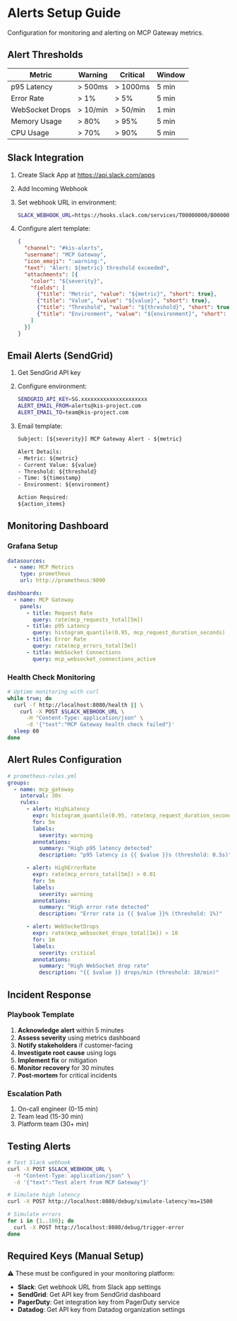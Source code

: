 # Alerts Setup Guide

Configuration for monitoring and alerting on MCP Gateway metrics.

## Alert Thresholds

| Metric | Warning | Critical | Window |
|--------|---------|----------|--------|
| p95 Latency | > 500ms | > 1000ms | 5 min |
| Error Rate | > 1% | > 5% | 5 min |
| WebSocket Drops | > 10/min | > 50/min | 1 min |
| Memory Usage | > 80% | > 95% | 5 min |
| CPU Usage | > 70% | > 90% | 5 min |

## Slack Integration

1. Create Slack App at https://api.slack.com/apps
2. Add Incoming Webhook
3. Set webhook URL in environment:
   ```bash
   SLACK_WEBHOOK_URL=https://hooks.slack.com/services/T00000000/B00000000/XXXXXXXXXXXX
   ```

4. Configure alert template:
   ```json
   {
     "channel": "#kis-alerts",
     "username": "MCP Gateway",
     "icon_emoji": ":warning:",
     "text": "Alert: ${metric} threshold exceeded",
     "attachments": [{
       "color": "${severity}",
       "fields": [
         {"title": "Metric", "value": "${metric}", "short": true},
         {"title": "Value", "value": "${value}", "short": true},
         {"title": "Threshold", "value": "${threshold}", "short": true},
         {"title": "Environment", "value": "${environment}", "short": true}
       ]
     }]
   }
   ```

## Email Alerts (SendGrid)

1. Get SendGrid API key
2. Configure environment:
   ```bash
   SENDGRID_API_KEY=SG.xxxxxxxxxxxxxxxxxxxxx
   ALERT_EMAIL_FROM=alerts@kis-project.com
   ALERT_EMAIL_TO=team@kis-project.com
   ```

3. Email template:
   ```html
   Subject: [${severity}] MCP Gateway Alert - ${metric}

   Alert Details:
   - Metric: ${metric}
   - Current Value: ${value}
   - Threshold: ${threshold}
   - Time: ${timestamp}
   - Environment: ${environment}

   Action Required:
   ${action_items}
   ```

## Monitoring Dashboard

### Grafana Setup
```yaml
datasources:
  - name: MCP Metrics
    type: prometheus
    url: http://prometheus:9090

dashboards:
  - name: MCP Gateway
    panels:
      - title: Request Rate
        query: rate(mcp_requests_total[5m])
      - title: p95 Latency
        query: histogram_quantile(0.95, mcp_request_duration_seconds)
      - title: Error Rate
        query: rate(mcp_errors_total[5m])
      - title: WebSocket Connections
        query: mcp_websocket_connections_active
```

### Health Check Monitoring

```bash
# Uptime monitoring with curl
while true; do
  curl -f http://localhost:8080/health || \
    curl -X POST $SLACK_WEBHOOK_URL \
      -H "Content-Type: application/json" \
      -d '{"text":"MCP Gateway health check failed"}'
  sleep 60
done
```

## Alert Rules Configuration

```yaml
# prometheus-rules.yml
groups:
  - name: mcp_gateway
    interval: 30s
    rules:
      - alert: HighLatency
        expr: histogram_quantile(0.95, rate(mcp_request_duration_seconds[5m])) > 0.5
        for: 5m
        labels:
          severity: warning
        annotations:
          summary: "High p95 latency detected"
          description: "p95 latency is {{ $value }}s (threshold: 0.5s)"

      - alert: HighErrorRate
        expr: rate(mcp_errors_total[5m]) > 0.01
        for: 5m
        labels:
          severity: warning
        annotations:
          summary: "High error rate detected"
          description: "Error rate is {{ $value }}% (threshold: 1%)"

      - alert: WebSocketDrops
        expr: rate(mcp_websocket_drops_total[1m]) > 10
        for: 1m
        labels:
          severity: critical
        annotations:
          summary: "High WebSocket drop rate"
          description: "{{ $value }} drops/min (threshold: 10/min)"
```

## Incident Response

### Playbook Template
1. **Acknowledge alert** within 5 minutes
2. **Assess severity** using metrics dashboard
3. **Notify stakeholders** if customer-facing
4. **Investigate root cause** using logs
5. **Implement fix** or mitigation
6. **Monitor recovery** for 30 minutes
7. **Post-mortem** for critical incidents

### Escalation Path
1. On-call engineer (0-15 min)
2. Team lead (15-30 min)
3. Platform team (30+ min)

## Testing Alerts

```bash
# Test Slack webhook
curl -X POST $SLACK_WEBHOOK_URL \
  -H "Content-Type: application/json" \
  -d '{"text":"Test alert from MCP Gateway"}'

# Simulate high latency
curl -X POST http://localhost:8080/debug/simulate-latency?ms=1500

# Simulate errors
for i in {1..100}; do
  curl -X POST http://localhost:8080/debug/trigger-error
done
```

## Required Keys (Manual Setup)

⚠️ These must be configured in your monitoring platform:

- **Slack**: Get webhook URL from Slack app settings
- **SendGrid**: Get API key from SendGrid dashboard
- **PagerDuty**: Get integration key from PagerDuty service
- **Datadog**: Get API key from Datadog organization settings